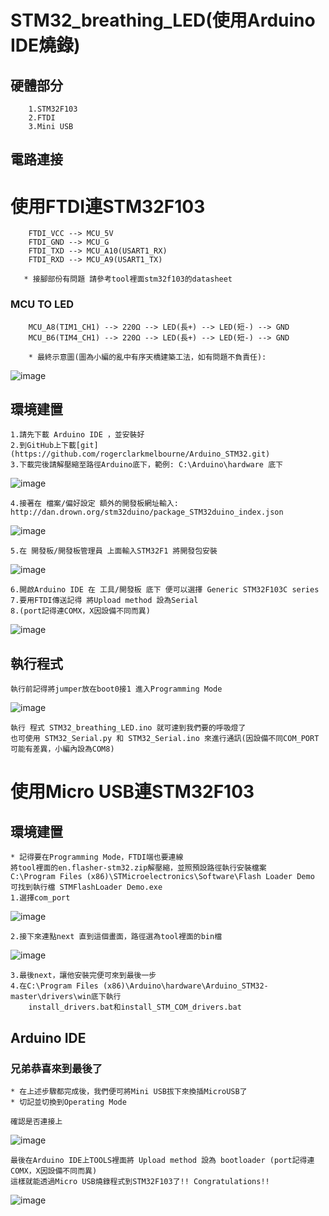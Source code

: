  STM32_breathing_LED(使用Arduino IDE燒錄)
========================================

##  硬體部分

        1.STM32F103
        2.FTDI
        3.Mini USB

## 電路連接

# 使用FTDI連STM32F103

        FTDI_VCC --> MCU_5V
        FTDI_GND --> MCU_G
        FTDI_TXD --> MCU_A10(USART1_RX)
        FTDI_RXD --> MCU_A9(USART1_TX)

       * 接腳部份有問題 請參考tool裡面stm32f103的datasheet

### MCU TO LED

        MCU_A8(TIM1_CH1) --> 220Ω --> LED(長+) --> LED(短-) --> GND
        MCU_B6(TIM4_CH1) --> 220Ω --> LED(長+) --> LED(短-) --> GND

        * 最終示意圖(圖為小編的亂中有序天橋建築工法，如有問題不負責任):
![image](https://github.com/Uniboy-ROS/STM32_breathing_LED/blob/master/picture/circuit.jpg)

## 環境建置

    1.請先下載 Arduino IDE ，並安裝好
    2.到GitHub上下載[git](https://github.com/rogerclarkmelbourne/Arduino_STM32.git)
    3.下載完後請解壓縮至路徑Arduino底下，範例: C:\Arduino\hardware 底下
![image](https://github.com/Uniboy-ROS/STM32_breathing_LED/blob/master/picture/01.PNG)

    4.接著在 檔案/偏好設定 額外的開發板網址輸入: http://dan.drown.org/stm32duino/package_STM32duino_index.json
![image](https://github.com/Uniboy-ROS/STM32_breathing_LED/blob/master/picture/03.PNG)

    5.在 開發板/開發板管理員 上面輸入STM32F1 將開發包安裝
![image](https://github.com/Uniboy-ROS/STM32_breathing_LED/blob/master/picture/02.PNG)

    6.開啟Arduino IDE 在 工具/開發板 底下 便可以選擇 Generic STM32F103C series
    7.要用FTDI傳送記得 將Upload method 設為Serial
    8.(port記得連COMX，X因設備不同而異)
![image](https://github.com/Uniboy-ROS/STM32_breathing_LED/blob/master/picture/serial.png)
## 執行程式

    執行前記得將jumper放在boot0接1 進入Programming Mode
![image](https://github.com/Uniboy-ROS/STM32_breathing_LED/blob/master/picture/mode.jpg)

    執行 程式 STM32_breathing_LED.ino 就可達到我們要的呼吸燈了
    也可使用 STM32_Serial.py 和 STM32_Serial.ino 來進行通訊(因設備不同COM_PORT可能有差異，小編內設為COM8)


# 使用Micro USB連STM32F103

## 環境建置

    * 記得要在Programming Mode，FTDI端也要連線
    將tool裡面的en.flasher-stm32.zip解壓縮，並照預設路徑執行安裝檔案
    C:\Program Files (x86)\STMicroelectronics\Software\Flash Loader Demo 可找到執行檔 STMFlashLoader Demo.exe
    1.選擇com_port 
![image](https://github.com/Uniboy-ROS/STM32_breathing_LED/blob/master/picture/com_port.PNG)

    2.接下來連點next 直到這個畫面，路徑選為tool裡面的bin檔
![image](https://github.com/Uniboy-ROS/STM32_breathing_LED/blob/master/picture/bin.png)

    3.最後next，讓他安裝完便可來到最後一步
    4.在C:\Program Files (x86)\Arduino\hardware\Arduino_STM32-master\drivers\win底下執行
        install_drivers.bat和install_STM_COM_drivers.bat

## Arduino IDE

### 兄弟恭喜來到最後了

    * 在上述步驟都完成後，我們便可將Mini USB拔下來換插MicroUSB了 
    * 切記並切換到Operating Mode

    確認是否連接上
![image](https://github.com/Uniboy-ROS/STM32_breathing_LED/blob/master/picture/device.png)

    最後在Arduino IDE上TOOLS裡面將 Upload method 設為 bootloader (port記得連COMX，X因設備不同而異)
    這樣就能透過Micro USB燒錄程式到STM32F103了!! Congratulations!!

![image](https://github.com/Uniboy-ROS/STM32_breathing_LED/blob/master/picture/dog.jpg)
